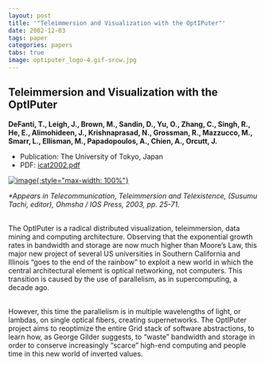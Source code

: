 ```yaml
---
layout: post
title: '"Teleimmersion and Visualization with the OptIPuter"'
date: 2002-12-03
tags: paper
categories: papers
tabs: true
image: optiputer_logo-4.gif-srcw.jpg
---
```


## Teleimmersion and Visualization with the OptIPuter
**DeFanti, T., Leigh, J., Brown, M., Sandin, D., Yu, O., Zhang, C., Singh, R., He, E., Alimohideen, J., Krishnaprasad, N., Grossman, R., Mazzucco, M., Smarr, L., Ellisman, M., Papadopoulos, A., Chien, A., Orcutt, J.**
- Publication: The University of Tokyo, Japan
- PDF: [icat2002.pdf](/documents/icat2002.pdf)


[![image](https://www.evl.uic.edu/output/originals/optiputer_logo-4.gif-srcw.jpg){:style="max-width: 100%"}](https://www.evl.uic.edu/output/originals/optiputer_logo-4.gif-srcw.jpg)

<em>*Appears in Telecommunication, Teleimmersion and Telexistence, (Susumu Tachi, editor), Ohmsha / IOS Press, 2003, pp. 25-71.</em><br><br>

The OptIPuter is a radical distributed visualization, teleimmersion, data mining and computing architecture. Observing that the exponential growth rates in bandwidth and storage are now much higher than Moore&rsquo;s Law, this major new project of several US universities in Southern California and Illinois &ldquo;goes to the end of the rainbow&rdquo; to exploit a new world in which the central architectural element is optical networking, not computers. This transition is caused by the use of parallelism, as in supercomputing, a decade ago.<br><br>

However, this time the parallelism is in multiple wavelengths of light, or lambdas, on single optical fibers, creating supernetworks. The OptIPuter project aims to reoptimize the entire Grid stack of software abstractions, to learn how, as George Gilder suggests, to &ldquo;waste&rdquo; bandwidth and storage in order to conserve increasingly &ldquo;scarce&rdquo; high-end computing and people time in this new world of inverted values.